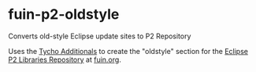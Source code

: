 fuin-p2-oldstyle
================

Converts old-style Eclipse update sites to P2 Repository

Uses the [Tycho Additionals](http://wiki.eclipse.org/Tycho/Additional_Tools#publish-features-and-bundles_goal "Publish Features and Bundles Goal") 
to create the "oldstyle" section for the [Eclipse P2 Libraries Repository](http://www.fuin.org/p2-repository/oldstyle/index.html "P2 OldStyle") 
at [fuin.org](http://www.fuin.org/ "fuin.org").
